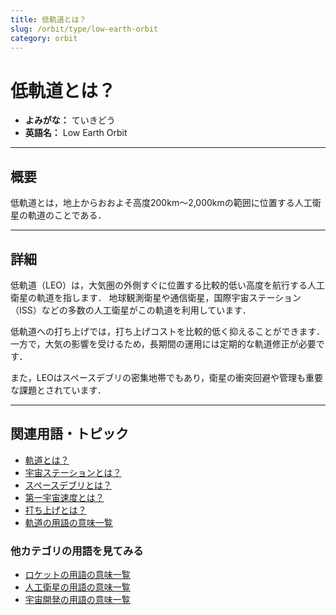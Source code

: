 ```yaml
---
title: 低軌道とは？
slug: /orbit/type/low-earth-orbit
category: orbit
---
```


# 低軌道とは？

- **よみがな：** ていきどう  
- **英語名：** Low Earth Orbit  

---

## 概要

低軌道とは，地上からおおよそ高度200km〜2,000kmの範囲に位置する人工衛星の軌道のことである．

---

## 詳細

低軌道（LEO）は，大気圏の外側すぐに位置する比較的低い高度を航行する人工衛星の軌道を指します．
地球観測衛星や通信衛星，国際宇宙ステーション（ISS）などの多数の人工衛星がこの軌道を利用しています．

低軌道への打ち上げでは，打ち上げコストを比較的低く抑えることができます．
一方で，大気の影響を受けるため，長期間の運用には定期的な軌道修正が必要です．

また，LEOはスペースデブリの密集地帯でもあり，衛星の衝突回避や管理も重要な課題とされています．

---

## 関連用語・トピック

- [軌道とは？](/docs/orbit/orbit)
- [宇宙ステーションとは？](/docs/satellite/type/space-station)
- [スペースデブリとは？](/docs/satellite/type/space-debris)
- [第一宇宙速度とは？](/docs/orbit/mechanics/first-cosmic-velocity)
- [打ち上げとは？](/docs/rocket/launch/launch)
- [軌道の用語の意味一覧](/docs/category/orbit)

### 他カテゴリの用語を見てみる
- [ロケットの用語の意味一覧](/docs/category/rocket)
- [人工衛星の用語の意味一覧](/docs/category/satellite)
- [宇宙開発の用語の意味一覧](/docs/category/glossary)
